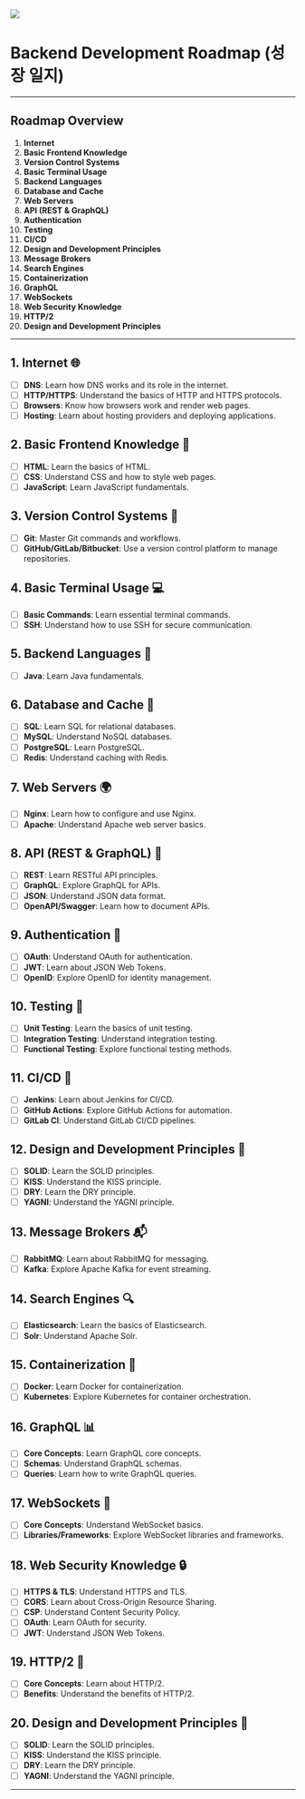 <img src="https://capsule-render.vercel.app/api?type=venom&![header](https://capsule-render.vercel.app/api?color=gradient&customColorList=0,2,3)&height=300&section=header&text=SilberBullet%20Github&fontSize=90&fontColor=000000" />


# Backend Development Roadmap (성장 일지)

---

## Roadmap Overview
1. **Internet**
2. **Basic Frontend Knowledge**
3. **Version Control Systems**
4. **Basic Terminal Usage**
5. **Backend Languages**
6. **Database and Cache**
7. **Web Servers**
8. **API (REST & GraphQL)**
9. **Authentication**
10. **Testing**
11. **CI/CD**
12. **Design and Development Principles**
13. **Message Brokers**
14. **Search Engines**
15. **Containerization**
16. **GraphQL**
17. **WebSockets**
18. **Web Security Knowledge**
19. **HTTP/2**
20. **Design and Development Principles**

---

## 1. Internet 🌐
- [ ] **DNS**: Learn how DNS works and its role in the internet.
- [ ] **HTTP/HTTPS**: Understand the basics of HTTP and HTTPS protocols.
- [ ] **Browsers**: Know how browsers work and render web pages.
- [ ] **Hosting**: Learn about hosting providers and deploying applications.

## 2. Basic Frontend Knowledge 🎨
- [ ] **HTML**: Learn the basics of HTML.
- [ ] **CSS**: Understand CSS and how to style web pages.
- [ ] **JavaScript**: Learn JavaScript fundamentals.

## 3. Version Control Systems 📂
- [ ] **Git**: Master Git commands and workflows.
- [ ] **GitHub/GitLab/Bitbucket**: Use a version control platform to manage repositories.

## 4. Basic Terminal Usage 💻
- [ ] **Basic Commands**: Learn essential terminal commands.
- [ ] **SSH**: Understand how to use SSH for secure communication.

## 5. Backend Languages 📝
- [ ] **Java**: Learn Java fundamentals.

## 6. Database and Cache 💾
- [ ] **SQL**: Learn SQL for relational databases.
- [ ] **MySQL**: Understand NoSQL databases.
- [ ] **PostgreSQL**: Learn PostgreSQL.
- [ ] **Redis**: Understand caching with Redis.

## 7. Web Servers 🌍
- [ ] **Nginx**: Learn how to configure and use Nginx.
- [ ] **Apache**: Understand Apache web server basics.

## 8. API (REST & GraphQL) 📡
- [ ] **REST**: Learn RESTful API principles.
- [ ] **GraphQL**: Explore GraphQL for APIs.
- [ ] **JSON**: Understand JSON data format.
- [ ] **OpenAPI/Swagger**: Learn how to document APIs.

## 9. Authentication 🔐
- [ ] **OAuth**: Understand OAuth for authentication.
- [ ] **JWT**: Learn about JSON Web Tokens.
- [ ] **OpenID**: Explore OpenID for identity management.

## 10. Testing 🧪
- [ ] **Unit Testing**: Learn the basics of unit testing.
- [ ] **Integration Testing**: Understand integration testing.
- [ ] **Functional Testing**: Explore functional testing methods.

## 11. CI/CD 🚀
- [ ] **Jenkins**: Learn about Jenkins for CI/CD.
- [ ] **GitHub Actions**: Explore GitHub Actions for automation.
- [ ] **GitLab CI**: Understand GitLab CI/CD pipelines.

## 12. Design and Development Principles 📐
- [ ] **SOLID**: Learn the SOLID principles.
- [ ] **KISS**: Understand the KISS principle.
- [ ] **DRY**: Learn the DRY principle.
- [ ] **YAGNI**: Understand the YAGNI principle.

## 13. Message Brokers 📬
- [ ] **RabbitMQ**: Learn about RabbitMQ for messaging.
- [ ] **Kafka**: Explore Apache Kafka for event streaming.

## 14. Search Engines 🔍
- [ ] **Elasticsearch**: Learn the basics of Elasticsearch.
- [ ] **Solr**: Understand Apache Solr.

## 15. Containerization 🐳
- [ ] **Docker**: Learn Docker for containerization.
- [ ] **Kubernetes**: Explore Kubernetes for container orchestration.

## 16. GraphQL 📊
- [ ] **Core Concepts**: Learn GraphQL core concepts.
- [ ] **Schemas**: Understand GraphQL schemas.
- [ ] **Queries**: Learn how to write GraphQL queries.

## 17. WebSockets 📡
- [ ] **Core Concepts**: Understand WebSocket basics.
- [ ] **Libraries/Frameworks**: Explore WebSocket libraries and frameworks.

## 18. Web Security Knowledge 🔒
- [ ] **HTTPS & TLS**: Understand HTTPS and TLS.
- [ ] **CORS**: Learn about Cross-Origin Resource Sharing.
- [ ] **CSP**: Understand Content Security Policy.
- [ ] **OAuth**: Learn OAuth for security.
- [ ] **JWT**: Understand JSON Web Tokens.

## 19. HTTP/2 📡
- [ ] **Core Concepts**: Learn about HTTP/2.
- [ ] **Benefits**: Understand the benefits of HTTP/2.

## 20. Design and Development Principles 📐
- [ ] **SOLID**: Learn the SOLID principles.
- [ ] **KISS**: Understand the KISS principle.
- [ ] **DRY**: Learn the DRY principle.
- [ ] **YAGNI**: Understand the YAGNI principle.

---
